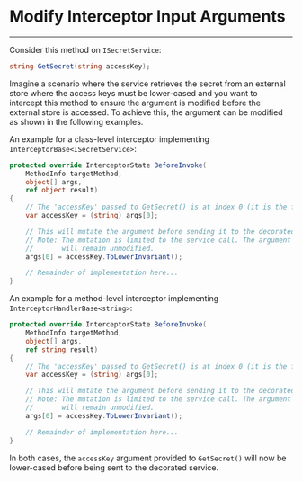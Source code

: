 # Modify Interceptor Input Arguments
---

Consider this method on `ISecretService`:

```csharp
string GetSecret(string accessKey);
```

Imagine a scenario where the service retrieves the secret from an external store where the access keys must be lower-cased and you want to intercept this method to ensure the argument is modified before the external store is accessed. To achieve this, the argument can be modified as shown in the following examples.

An example for a class-level interceptor implementing `InterceptorBase<ISecretService>`:

```csharp
protected override InterceptorState BeforeInvoke(
    MethodInfo targetMethod,
    object[] args,
    ref object result)
{
    // The 'accessKey' passed to GetSecret() is at index 0 (it is the first argument).
    var accessKey = (string) args[0];

    // This will mutate the argument before sending it to the decorated service.
    // Note: The mutation is limited to the service call. The argument sent by the caller
    //       will remain unmodified.
    args[0] = accessKey.ToLowerInvariant();

    // Remainder of implementation here...
}
```

An example for a method-level interceptor implementing `InterceptorHandlerBase<string>`:

```csharp
protected override InterceptorState BeforeInvoke(
    MethodInfo targetMethod,
    object[] args,
    ref string result)
{
    // The 'accessKey' passed to GetSecret() is at index 0 (it is the first argument).
    var accessKey = (string) args[0];

    // This will mutate the argument before sending it to the decorated service.
    // Note: The mutation is limited to the service call. The argument sent by the caller
    //       will remain unmodified.
    args[0] = accessKey.ToLowerInvariant();

    // Remainder of implementation here...
}
```

In both cases, the `accessKey` argument provided to `GetSecret()` will now be lower-cased before being sent to the decorated service.
